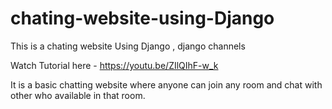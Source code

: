 # chating-website-using-Django
This is a chating website Using Django , django channels

Watch Tutorial here - https://youtu.be/ZIlQIhF-w_k

It is a basic chatting website where anyone can join any room and chat with other who available in that room.

